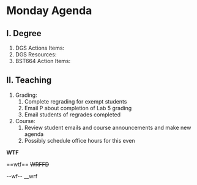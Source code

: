 # Monday Agenda

## I. Degree
1. DGS Actions Items:
2. DGS Resources:
3. BST664 Action Items:

## II. Teaching
1. Grading:
	1. Complete regrading for exempt students 	
	2. Email P about completion of Lab 5 grading
	3. Email students of regrades completed
2. Course:
	1. Review student emails and course announcements and make new agenda
	2. Possibly schedule office hours for this even

__WTF__

==wtf==
~~WRFFD~~	


--wf--
__wrf

